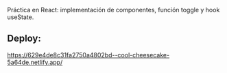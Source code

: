 Práctica en React: implementación de componentes, función toggle y hook useState.
## Deploy: 

https://629e4de8c31fa2750a4802bd--cool-cheesecake-5a64de.netlify.app/
